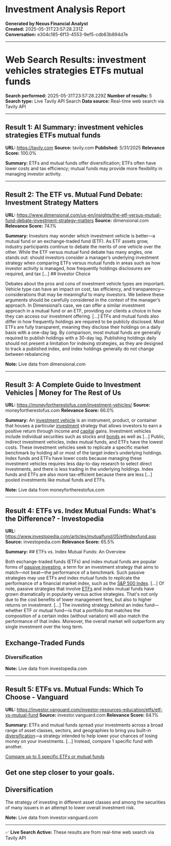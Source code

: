 # Investment Analysis Report

**Generated by Nexus Financial Analyst**  
**Created:** 2025-05-31T23:57:28.231Z  
**Conversation:** e304c185-6f13-4553-9ef5-cdb63b894d7e

---

# Web Search Results: investment vehicles strategies ETFs mutual funds

**Search performed:** 2025-05-31T23:57:28.229Z
**Number of results:** 5
**Search type:** Live Tavily API Search
**Data source:** Real-time web search via Tavily API

---

## Result 1: AI Summary: investment vehicles strategies ETFs mutual funds

**URL:** https://tavily.com
**Source:** tavily.com
**Published:** 5/31/2025
**Relevance Score:** 100.0%

**Summary:** ETFs and mutual funds offer diversification; ETFs often have lower costs and tax efficiency; mutual funds may provide more flexibility in managing investor activity.


---

## Result 2: The ETF vs. Mutual Fund Debate: Investment Strategy Matters

**URL:** https://www.dimensional.com/us-en/insights/the-etf-versus-mutual-fund-debate-investment-strategy-matters
**Source:** dimensional.com
**Relevance Score:** 74.1%

**Summary:** Investors may wonder which investment vehicle is better—a mutual fund or an exchange-traded fund (ETF). As ETF assets grow, industry participants continue to debate the merits of one vehicle over the other. While the ETF versus mutual fund debate has many angles, one stands out: should investors consider a manager’s underlying investment strategy when comparing ETFs versus mutual funds in areas such as how investor activity is managed, how frequently holdings disclosures are required, and tax [...] ## Investor Choice

Debates about the pros and cons of investment vehicle types are important. Vehicle type can have an impact on cost, tax efficiency, and transparency—considerations that may be meaningful to many investors. We believe these arguments should be carefully considered in the context of the manager’s approach. In Dimensional’s case, we can offer a similar investment approach in a mutual fund or an ETF, providing our clients a choice in how they can access our investment offering. [...] ETFs and mutual funds also differ in how frequently holdings are required to be publicly disclosed. Most ETFs are fully transparent, meaning they disclose their holdings on a daily basis with a one-day lag. By comparison, most mutual funds are generally required to publish holdings with a 30-day lag. Publishing holdings daily should not present a limitation for indexing strategies, as they are designed to track a published index, and index holdings generally do not change between rebalancing

**Note:** Live data from dimensional.com

---

## Result 3: A Complete Guide to Investment Vehicles | Money for The Rest of Us

**URL:** https://moneyfortherestofus.com/investment-vehicles/
**Source:** moneyfortherestofus.com
**Relevance Score:** 66.0%

**Summary:** An [investment vehicle](https://moneyfortherestofus.com/glossary/investment-vehicle/) is an instrument, product, or container that houses a particular [investment](https://moneyfortherestofus.com/glossary/investment/) strategy that allows investors to earn a positive return through income and [capital](https://moneyfortherestofus.com/glossary/capital/) gains. Investment vehicles include individual securities such as stocks and [bonds](https://moneyfortherestofus.com/glossary/bonds/) as well as [...] Public, indirect investment vehicles, index mutual funds, and ETFs have the lowest costs. These investment vehicles seek to replicate a specific market benchmark by holding all or most of the target index’s underlying holdings. Index funds and ETFs have lower costs because managing these investment vehicles requires less day-to-day research to select direct investments, and there is less trading in the underlying holdings. Index funds and ETFs are also more tax-efficient because there are less [...] pooled investments like mutual funds and ETFs.

**Note:** Live data from moneyfortherestofus.com

---

## Result 4: ETFs vs. Index Mutual Funds: What's the Difference? - Investopedia

**URL:** https://www.investopedia.com/articles/mutualfund/05/etfindexfund.asp
**Source:** investopedia.com
**Relevance Score:** 65.5%

**Summary:** ## ETFs vs. Index Mutual Funds: An Overview

Both exchange-traded funds (ETFs) and index mutual funds are popular forms of [passive investing](https://www.investopedia.com/terms/p/passiveinvesting.asp), a term for an investment strategy that aims to match—not beat—the performance of a benchmark. Such passive strategies may use ETFs and index mutual funds to replicate the performance of a financial market index, such as the [S&P 500 Index](https://www.investopedia.com/terms/s/sp500.asp). [...] Of note, passive strategies that involve [ETFs](https://www.investopedia.com/terms/e/etf.asp) and index mutual funds have grown dramatically in popularity versus active strategies. That's not only due to the cost benefits of lower management fees, but also to higher returns on investment. [...] The investing strategy behind an index fund—whether ETF or mutual fund—is that a portfolio that matches the composition of a certain index (without variation) will also match the performance of that index. Moreover, the overall market will outperform any single investment over the long term.

## Exchange-Traded Funds

### Diversification

**Note:** Live data from investopedia.com

---

## Result 5: ETFs vs. Mutual Funds: Which To Choose - Vanguard

**URL:** https://investor.vanguard.com/investor-resources-education/etfs/etf-vs-mutual-fund
**Source:** investor.vanguard.com
**Relevance Score:** 64.1%

**Summary:** ETFs and mutual funds spread your investments across a broad range of asset classes, sectors, and geographies to bring you built-in [diversification](#modal-diversification)—a strategy intended to help lower your chances of losing money on your investments. [...] Instead, compare 1 specific fund with another.

[Compare up to 5 specific ETFs or mutual funds](https://personal.vanguard.com/us/faces/JSP/Funds/Compare/CompareEntryContent.jsp)

## Get one step closer to your goals.

## Diversification

The strategy of investing in different asset classes and among the securities of many issuers in an attempt to lower overall investment risk.

**Note:** Live data from investor.vanguard.com

---


✅ **Live Search Active:** These results are from real-time web search via Tavily API
